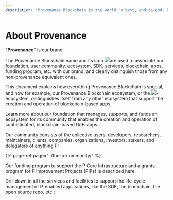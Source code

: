 ```yaml
---
description: 'Provenance Blockchain is the world''s best, end-to-end, blockchain-based DeFi app enabler!'
---
```


# About Provenance



"**Provenance**" is our brand. 

The Provenance Blockchain name and its icon ![](https://lh3.googleusercontent.com/4PfoUGEiGWy4psIrXQ66shKmcBC5-cBJa_MsXueU1tDqKmgIXkZFYWRgYjQpBqk4dmHGIZDPElEQffcK-h1ISgQotuqrKsrf7L0QahDk5JdLaPiTLO9AWqvYMy9hY98eD8s5YWVK)are used to associate our foundation, user community, ecosystem, SDK, services, blockchain, apps, funding program, etc. with our brand, and clearly distinguish those from any non-provenance equivalent ones.

This document explains how everything Provenance Blockchain is special, and how for example, our Provenance Blockchain ecosystem, or the ![](https://lh5.googleusercontent.com/Zu0fZTwzyKSuP2h4Lgfq47ohH-rLJ0VCGFSaP1JqiPVbYwb0zQywL3NslOcEyk8dv0zHAH6PIJ9Oh1IgyD3auhPIkcoFIsvivtNLk5z3ywGASpTWmXHy3b-sRYqtvS6KK0nSjWnS)-ecosystem, distinguishes itself from any other ecosystem that support the creation and operation of blockchain-based apps.



Learn more about our foundation that manages, supports, and funds an ecosystem for its community that enables the creation and operation of sophisticated, blockchain-based DeFi apps.:

Our community consists of the collective users, developers, researchers, maintainers, clients, companies, organizations, investors, stakers, and delegators of anything P:

{% page-ref page="../the-p-community/" %}

Our funding program to support the P Core Infrastructure and a grants program for P Improvement Projects \(PIPs\) is described here:

Drill down in all the services and facilities to support the life-cycle management of P-enabled applications, like the SDK, the blockchain, the open source repo, etc.:





